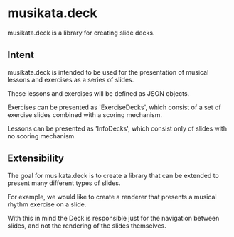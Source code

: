 # musikata.deck

musikata.deck is a library for creating slide decks.

## Intent
musikata.deck is intended to be used for the presentation of musical lessons and exercises as a series of slides.

These lessons and exercises will be defined as JSON objects.

Exercises can be presented as 'ExerciseDecks', which consist of a set of exercise slides combined with a scoring mechanism.

Lessons can be presented as 'InfoDecks', which consist only of slides with no scoring mechanism.

## Extensibility
The goal for musikata.deck is to create a library that can be extended to present many different types of slides.

For example, we would like to create a renderer that presents a musical rhythm exercise on a slide.

With this in mind the Deck is responsible just for the navigation between slides, and not the rendering of the slides themselves.
